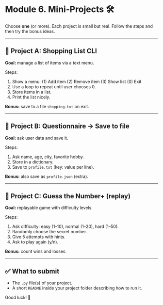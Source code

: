 # Module 6. Mini‑Projects 🛠️

Choose **one** (or more). Each project is small but real. Follow the steps and then try the bonus ideas.

---

## 🛒 Project A: Shopping List CLI
**Goal:** manage a list of items via a text menu.

Steps:
1. Show a menu: (1) Add item (2) Remove item (3) Show list (0) Exit
2. Use a loop to repeat until user chooses 0.
3. Store items in a list.
4. Print the list nicely.

**Bonus:** save to a file `shopping.txt` on exit.

---

## 🧾 Project B: Questionnaire → Save to file
**Goal:** ask user data and save it.

Steps:
1. Ask name, age, city, favorite hobby.
2. Store in a dictionary.
3. Save to `profile.txt` (key: value per line).

**Bonus:** also save as `profile.json` (extra).

---

## 🎲 Project C: Guess the Number+ (replay)
**Goal:** replayable game with difficulty levels.

Steps:
1. Ask difficulty: easy (1–10), normal (1–20), hard (1–50).
2. Randomly choose the secret number.
3. Give 5 attempts with hints.
4. Ask to play again (y/n).

**Bonus:** count wins and losses.

---

## ✅ What to submit
- The `.py` file(s) of your project.
- A short `README` inside your project folder describing how to run it.

Good luck! 🎉
